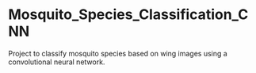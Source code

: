 # Mosquito_Species_Classification_CNN
Project to classify mosquito species based on wing images using a convolutional neural network.
